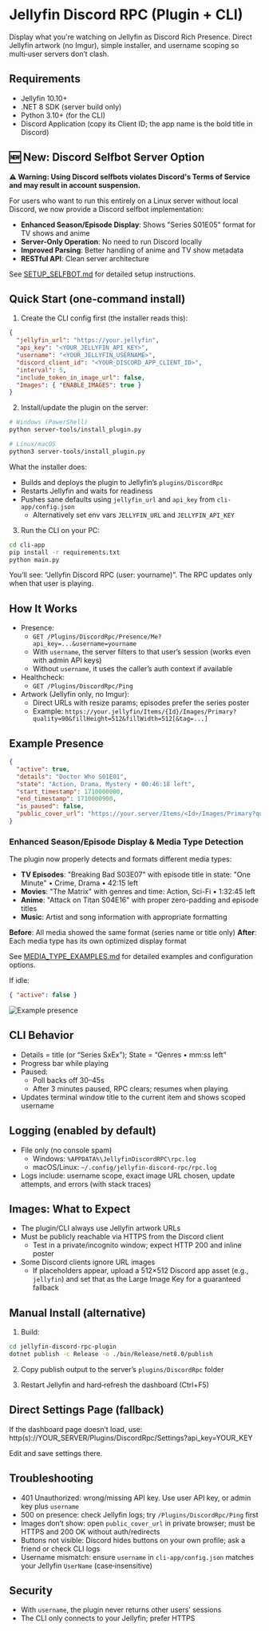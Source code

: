 # Jellyfin Discord RPC (Plugin + CLI)

Display what you're watching on Jellyfin as Discord Rich Presence. Direct Jellyfin artwork (no Imgur), simple installer, and username scoping so multi‑user servers don’t clash.

## Requirements
- Jellyfin 10.10+
- .NET 8 SDK (server build only)
- Python 3.10+ (for the CLI)
- Discord Application (copy its Client ID; the app name is the bold title in Discord)

## 🆕 New: Discord Selfbot Server Option

**⚠️ Warning: Using Discord selfbots violates Discord's Terms of Service and may result in account suspension.**

For users who want to run this entirely on a Linux server without local Discord, we now provide a Discord selfbot implementation:

- **Enhanced Season/Episode Display**: Shows "Series S01E05" format for TV shows and anime
- **Server-Only Operation**: No need to run Discord locally
- **Improved Parsing**: Better handling of anime and TV show metadata
- **RESTful API**: Clean server architecture

See [SETUP_SELFBOT.md](SETUP_SELFBOT.md) for detailed setup instructions.

## Quick Start (one‑command install)

1) Create the CLI config first (the installer reads this):

```json
{
  "jellyfin_url": "https://your.jellyfin",
  "api_key": "<YOUR_JELLYFIN_API_KEY>",
  "username": "<YOUR_JELLYFIN_USERNAME>",
  "discord_client_id": "<YOUR_DISCORD_APP_CLIENT_ID>",
  "interval": 5,
  "include_token_in_image_url": false,
  "Images": { "ENABLE_IMAGES": true }
}
```

2) Install/update the plugin on the server:

```bash
# Windows (PowerShell)
python server-tools/install_plugin.py

# Linux/macOS
python3 server-tools/install_plugin.py
```

What the installer does:
- Builds and deploys the plugin to Jellyfin’s `plugins/DiscordRpc`
- Restarts Jellyfin and waits for readiness
- Pushes sane defaults using `jellyfin_url` and `api_key` from `cli-app/config.json`
  - Alternatively set env vars `JELLYFIN_URL` and `JELLYFIN_API_KEY`

3) Run the CLI on your PC:

```bash
cd cli-app
pip install -r requirements.txt
python main.py
```

You’ll see: “Jellyfin Discord RPC (user: yourname)”. The RPC updates only when that user is playing.

## How It Works

- Presence:
  - `GET /Plugins/DiscordRpc/Presence/Me?api_key=...&username=yourname`
  - With `username`, the server filters to that user’s session (works even with admin API keys)
  - Without `username`, it uses the caller’s auth context if available
- Healthcheck:
  - `GET /Plugins/DiscordRpc/Ping`
- Artwork (Jellyfin only, no Imgur):
  - Direct URLs with resize params; episodes prefer the series poster
  - Example: `https://your.jellyfin/Items/{Id}/Images/Primary?quality=90&fillHeight=512&fillWidth=512[&tag=...]`

## Example Presence

```json
{
  "active": true,
  "details": "Doctor Who S01E01",
  "state": "Action, Drama, Mystery • 00:46:18 left",
  "start_timestamp": 1710000000,
  "end_timestamp": 1710000900,
  "is_paused": false,
  "public_cover_url": "https://your.server/Items/<Id>/Images/Primary?quality=90&fillHeight=512&fillWidth=512&tag=..."
}
```

### Enhanced Season/Episode Display & Media Type Detection
The plugin now properly detects and formats different media types:
- **TV Episodes**: "Breaking Bad S03E07" with episode title in state: "One Minute" • Crime, Drama • 42:15 left
- **Movies**: "The Matrix" with genres and time: Action, Sci-Fi • 1:32:45 left  
- **Anime**: "Attack on Titan S04E16" with proper zero-padding and episode titles
- **Music**: Artist and song information with appropriate formatting

**Before**: All media showed the same format (series name or title only)
**After**: Each media type has its own optimized display format

See [MEDIA_TYPE_EXAMPLES.md](MEDIA_TYPE_EXAMPLES.md) for detailed examples and configuration options.

If idle:
```json
{ "active": false }
```
![Example presence](https://files.catbox.moe/zyw0tf.png)

## CLI Behavior

- Details = title (or “Series SxEx”); State = “Genres • mm:ss left”
- Progress bar while playing
- Paused:
  - Poll backs off 30–45s
  - After 3 minutes paused, RPC clears; resumes when playing
- Updates terminal window title to the current item and shows scoped username

## Logging (enabled by default)

- File only (no console spam)
  - Windows: `%APPDATA%\JellyfinDiscordRPC\rpc.log`
  - macOS/Linux: `~/.config/jellyfin-discord-rpc/rpc.log`
- Logs include: username scope, exact image URL chosen, update attempts, and errors (with stack traces)

## Images: What to Expect

- The plugin/CLI always use Jellyfin artwork URLs
- Must be publicly reachable via HTTPS from the Discord client
  - Test in a private/incognito window; expect HTTP 200 and inline poster
- Some Discord clients ignore URL images
  - If placeholders appear, upload a 512×512 Discord app asset (e.g., `jellyfin`) and set that as the Large Image Key for a guaranteed fallback

## Manual Install (alternative)

1) Build:
```bash
cd jellyfin-discord-rpc-plugin
dotnet publish -c Release -o ./bin/Release/net8.0/publish
```

2) Copy publish output to the server’s `plugins/DiscordRpc` folder

3) Restart Jellyfin and hard‑refresh the dashboard (Ctrl+F5)

## Direct Settings Page (fallback)

If the dashboard page doesn’t load, use: http(s)://YOUR_SERVER/Plugins/DiscordRpc/Settings?api_key=YOUR_KEY

Edit and save settings there.

## Troubleshooting

- 401 Unauthorized: wrong/missing API key. Use user API key, or admin key plus `username`
- 500 on presence: check Jellyfin logs; try `/Plugins/DiscordRpc/Ping` first
- Images don’t show: open `public_cover_url` in private browser; must be HTTPS and 200 OK without auth/redirects
- Buttons not visible: Discord hides buttons on your own profile; ask a friend or check CLI logs
- Username mismatch: ensure `username` in `cli-app/config.json` matches your Jellyfin `UserName` (case‑insensitive)

## Security

- With `username`, the plugin never returns other users’ sessions
- The CLI only connects to your Jellyfin; prefer HTTPS
